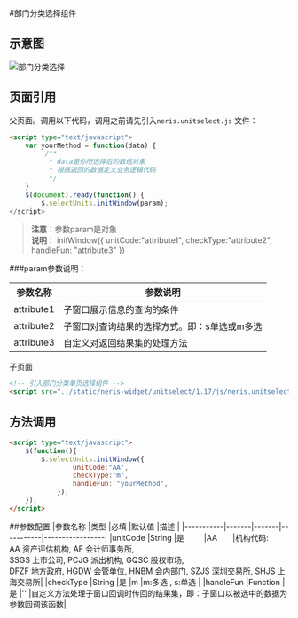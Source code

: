 #部门分类选择组件

## 示意图
![部门分类选择](http://i.imgur.com/4LiY72o.png)

## 页面引用
父页面。调用以下代码，调用之前请先引入```neris.unitselect.js```  文件：

````html
<script type="text/javascript">
	var yourMethod = function(data) {
	     /**
	      * data是你所选择后的数组对象
	      * 根据返回的数据定义业务逻辑代码
	      */
	}
    $(document).ready(function() {
        $.selectUnits.initWindow(param);
</script>
````



>**注意**：参数param是对象 <br>**说明**：
 initWindow({ 
	unitCode:"attribute1",
	checkType:"attribute2",
	handleFun: "attribute3"
})

###param参数说明：

|参数名称|参数说明|
|-------|-------|
|attribute1|子窗口展示信息的查询的条件|
|attribute2|子窗口对查询结果的选择方式。即：s单选或m多选|
|attribute3|自定义对返回结果集的处理方法|

子页面
````html
<!-- 引入部门分类单页选择组件 -->
<script src="../static/neris-widget/unitselect/1.17/js/neris.unitselect.js"></script> 
````
## 方法调用
```html 
<script type="text/javascript">
    $(function(){
        $.selectUnits.initWindow({
                unitCode:"AA", 
                checkType:"m", 
                handleFun: "yourMethod",
            });
    });
</script>
```

##参数配置
|参数名称	|类型	|必填	|默认值		|描述             |
|-----------|-------|-------|-----------|-----------------|
|unitCode	|String	|是&nbsp;&nbsp;&nbsp;&nbsp;&nbsp;&nbsp;&nbsp;&nbsp; |AA&nbsp;&nbsp;&nbsp;&nbsp;&nbsp;&nbsp;	|机构代码:<br>AA 资产评估机构, AF 会计师事务所,<br> SSGS 上市公司, PCJG 派出机构, GQSC 股权市场, <br>DFZF 地方政府, HGDW 会管单位, HNBM 会内部门, SZJS 深圳交易所, SHJS 上海交易所|
|checkType	|String	|是	    |m	|m:多选 , s:单选 |
|handleFun	|Function	|是	|''	|自定义方法处理子窗口回调时传回的结果集，即：子窗口以被选中的数据为参数回调该函数|